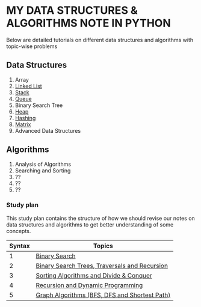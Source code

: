 # MY DATA STRUCTURES & ALGORITHMS NOTE IN PYTHON

Below are detailed tutorials on different data structures and algorithms with topic-wise problems


## Data Structures
1. Array
2. [Linked List](https://github.com/saiicodes/ds-and-algo-notes/tree/main/linked_list)
3. [Stack](https://github.com/saiicodes/ds-and-algo-notes/tree/main/stack)
4. [Queue](https://github.com/saiicodes/ds-and-algo-notes/tree/main/queue)
5. Binary Search Tree
6. [Heap]()
7. [Hashing]()
8. [Matrix]()
9. Advanced Data Structures

## Algorithms
1. Analysis of Algorithms
2. Searching and Sorting
3. ??
4. ??
5. ??

### Study plan
This study plan contains the structure of how we should revise our notes on data structures and algorithms to get better understanding of some concepts.

| Syntax | Topics |
| ----------- | ----------- |
| 1 | [Binary Search](https://github.com/saiicodes/ds-and-algo-notes/tree/main/binary_search) |
| 2 | [Binary Search Trees, Traversals and Recursion](https://github.com/saiicodes/ds-and-algo-notes/tree/main/binary_search_trees) |
| 3 | [Sorting Algorithms and Divide & Conquer](https://github.com/saiicodes/ds-and-algo-notes/tree/main/sorting_algorithms) |
| 4 | [Recursion and Dynamic Programming](https://github.com/saiicodes/ds-and-algo-notes/tree/main/dynamic_programming) |
| 5 | [Graph Algorithms (BFS, DFS and Shortest Path)](https://github.com/saiicodes/ds-and-algo-notes/tree/main/graph_algorithms) |



